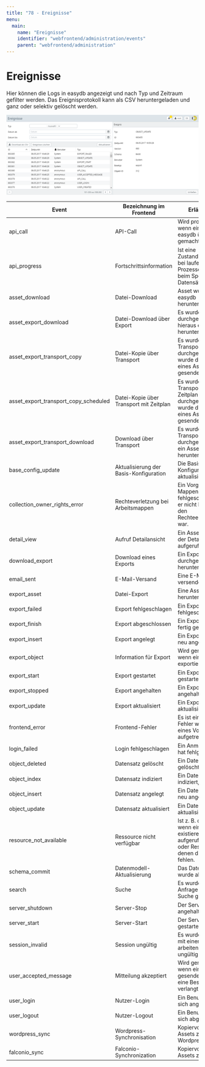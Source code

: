 ```yaml
---
title: "78 - Ereignisse"
menu:
  main:
    name: "Ereignisse"
    identifier: "webfrontend/administration/events"
    parent: "webfrontend/administration"
---
```

# Ereignisse

Hier können die Logs in easydb angezeigt und nach Typ und Zeitraum gefilter werden. Das Ereignisprotokoll kann als CSV heruntergeladen und ganz oder selektiv gelöscht werden.

![*Protokollierte Ereignisse*](events.png)

| Event | Bezeichnung im Frontend | Erläuterung |
|---|---|---|
|api_call |API-Call | Wird protokolliert, wenn ein Aufruf in easydb über API gemacht wird. |
|api_progress |Fortschrittsinformation | Ist eine Zustandsinformation bei laufenden Prozessen, z. B. beim Speichern von Datensätzen. |
|asset_download |Datei-Download | Asset wurde aus easydb heruntergeladen. |
|asset_export_download |Datei-Download über Export | Es wurde ein Export durchgeführt und hieraus ein Asset herunterladen. |
|asset_export_transport_copy |Datei-Kopie über Transport | Es wurde ein Transport durchgeführt. Dabei wurde die Kopie eines Assets gesendet. |
|asset_export_transport_copy_scheduled |Datei-Kopie über Transport mit Zeitplan | Es wurde ein Transport mit Zeitplan durchgeführt. Dabei wurde die Kopie eines Assets gesendet. |
|asset_export_transport_download |Download über Transport | Es wurde ein Transport durchgeführt und ein Asset heruntergeladen. |
|base_config_update |Aktualisierung der Basis-Konfiguration | Die Basis-Konfiguration wurde aktualisiert. |
|collection_owner_rights_error |Rechteverletzung bei Arbeitsmappen | Ein Vorgang für Mappen ist fehlgeschlagen, da er nicht konform mit den Rechteeinstellungen war. |
|detail_view |Aufruf Detailansicht | Ein Asset wurde in der Detailansicht aufgerufen |
|download_export |Download eines Exports | Ein Export wurde durchgeführt und heruntergeladen. |
|email_sent |E-Mail-Versand | Eine E-Mail wurde versendet. |
|export_asset |Datei-Export | Eine Asset wurde heruntergeladen. |
|export_failed |Export fehlgeschlagen | Ein Export ist fehlgeschlagen. |
|export_finish |Export abgeschlossen | Ein Export wurde fertig gestellt. |
|export_insert |Export angelegt | Ein Export wurde neu angelegt. |
|export_object |Information für Export | Wird generiert, wenn ein Datensatz exportiert wird. |
|export_start |Export gestartet | Ein Export wurde gestartet. |
|export_stopped |Export angehalten | Ein Export wurde angehalten. |
|export_update |Export aktualisiert | Ein Export wurde aktualisiert. |
|frontend_error |Frontend-Fehler | Es ist ein Frontend-Fehler während eines Vorgang aufgetreten. |
|login_failed |Login fehlgeschlagen | Ein Anmeldeversuch hat fehlgeschlagen. |
|object_deleted |Datensatz gelöscht | Ein Datensatz wurde gelöscht. |
|object_index |Datensatz indiziert | Ein Datensatz wurde indiziert, |
|object_insert |Datensatz angelegt | Ein Datensatz wurde neu angelegt. |
|object_update |Datensatz aktualisiert | Ein Datensatz wurde aktualisiert. |
|resource_not_available |Ressource nicht verfügbar | Ist z. B. der Fall, wenn eine nicht existierende URL aufgerufen wird oder Ressourcen, zu denen die Rechte fehlen. |
|schema_commit |Datenmodell-Aktualisierung | Das Datenmodell wurde aktualisiert. |
|search |Suche | Es wurde eine Anfrage über die Suche gesendet. |
|server_shutdown |Server-Stop | Der Server ist angehalten. |
|server_start |Server-Start | Der Server wurde gestartet. |
|session_invalid |Session ungültig | Es wurde versucht mit einer Session zu arbeiten, die bereits ungültig war. |
|user_accepted_message | Mitteilung akzeptiert | Wird generiert, wenn eine Nachricht gesendet wurde, die eine Bestätigung verlangt. |
|user_login |Nutzer-Login | Ein Benutzer hat sich angemeldet. |
|user_logout |Nutzer-Logout | Ein Benutzer hat sich abgemeldet |
|wordpress_sync |Wordpress-Synchronisation | Kopiervorgang von Assets zu Wordpress.|
| falconio_sync | Falconio-Synchronization | Kopiervorgang von Assets zu Falcon.io |
